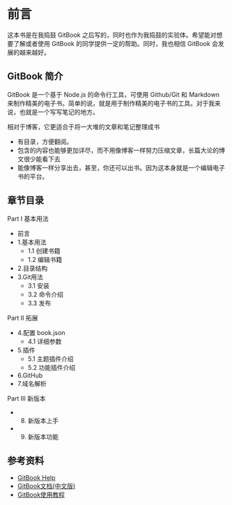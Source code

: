 # 前言

这本书是在我捣鼓 GitBook 之后写的，同时也作为我捣鼓的实验体。希望能对想要了解或者使用 GitBook 的同学提供一定的帮助。同时，我也相信 GitBook 会发展的越来越好。

## GitBook 简介

GitBook 是一个基于 Node.js 的命令行工具，可使用 Github/Git 和 Markdown 来制作精美的电子书。简单的说，就是用于制作精美的电子书的工具。对于我来说，也就是一个写写笔记的地方。

相对于博客，它更适合于将一大堆的文章和笔记整理成书

* 有目录，方便翻阅。
* 包含的内容也能够更加详尽，而不用像博客一样努力压缩文章，长篇大论的博文很少能看下去
* 能像博客一样分享出去，甚至，你还可以出书。因为这本身就是一个编辑电子书的平台。

## 章节目录

Part I 基本用法

* 前言
* 1.基本用法
  * 1.1 创建书籍
  * 1.2 编辑书籍
* 2.目录结构
* 3.Git用法
  * 3.1 安装
  * 3.2 命令介绍
  * 3.3 发布

Part II 拓展

* 4.配置 book.json
  * 4.1 详细参数
* 5.插件
  * 5.1 主题插件介绍
  * 5.2 功能插件介绍
* 6.GitHub
* 7.域名解析

Part III 新版本

* 8. 新版本上手
* 9. 新版本功能

## 参考资料

* [GitBook Help](https://help.gitbook.com/)
* [GitBook文档\(中文版\)](https://chrisniael.gitbooks.io/gitbook-documentation/content)
* [GitBook使用教程](http://gitbook.zhangjikai.com/)

